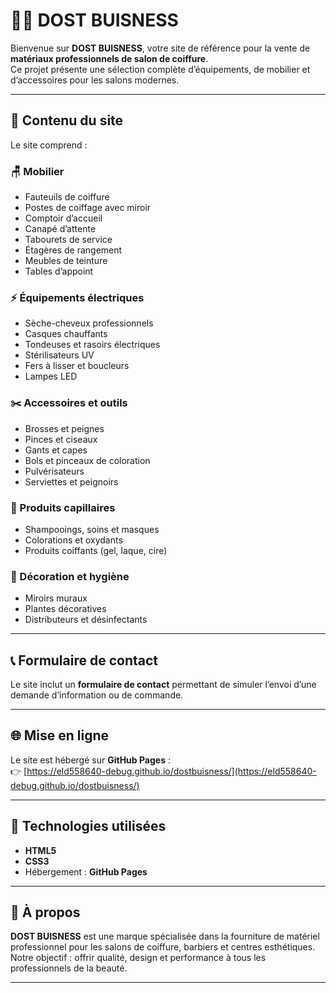 # 💇‍♀️ DOST BUISNESS

Bienvenue sur **DOST BUISNESS**, votre site de référence pour la vente de **matériaux professionnels de salon de coiffure**.  
Ce projet présente une sélection complète d’équipements, de mobilier et d’accessoires pour les salons modernes.

---

## 🌟 Contenu du site

Le site comprend :

### 🪑 Mobilier
- Fauteuils de coiffure  
- Postes de coiffage avec miroir  
- Comptoir d’accueil  
- Canapé d’attente  
- Tabourets de service  
- Étagères de rangement  
- Meubles de teinture  
- Tables d’appoint  

### ⚡ Équipements électriques
- Sèche-cheveux professionnels  
- Casques chauffants  
- Tondeuses et rasoirs électriques  
- Stérilisateurs UV  
- Fers à lisser et boucleurs  
- Lampes LED  

### ✂️ Accessoires et outils
- Brosses et peignes  
- Pinces et ciseaux  
- Gants et capes  
- Bols et pinceaux de coloration  
- Pulvérisateurs  
- Serviettes et peignoirs  

### 🧴 Produits capillaires
- Shampooings, soins et masques  
- Colorations et oxydants  
- Produits coiffants (gel, laque, cire)  

### 🧼 Décoration et hygiène
- Miroirs muraux  
- Plantes décoratives  
- Distributeurs et désinfectants  

---

## 📞 Formulaire de contact

Le site inclut un **formulaire de contact** permettant de simuler l’envoi d’une demande d’information ou de commande.

---

## 🌐 Mise en ligne

Le site est hébergé sur **GitHub Pages** :  
👉 [https://eld558640-debug.github.io/dostbuisness/](https://eld558640-debug.github.io/dostbuisness/)

---

## 🧰 Technologies utilisées

- **HTML5**
- **CSS3**
- Hébergement : **GitHub Pages**

---

## 🏢 À propos

**DOST BUISNESS** est une marque spécialisée dans la fourniture de matériel professionnel pour les salons de coiffure, barbiers et centres esthétiques.  
Notre objectif : offrir qualité, design et performance à tous les professionnels de la beauté.

---
